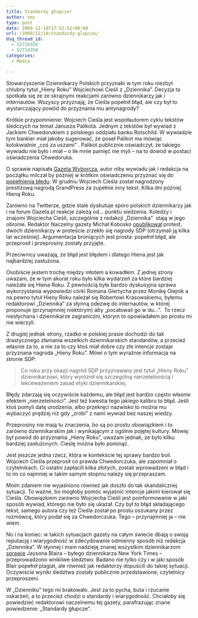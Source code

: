 ```yaml
---
title: Standardy głupcze!
author: sms
type: post
date: 2009-12-18T17:52:52+00:00
url: /2009/12/18/standardy-glupcze/
dsq_thread_id:
  - 52714358
  - 52714358
categories:
  - Media

---
```

Stowarzyszenie Dziennikarzy Polskich przyznało w tym roku niezbyt chlubny tytuł &#8222;Hieny Roku&#8221; Wojciechowi Cieśli z &#8222;Dziennika&#8221;. Decyzja ta spotkała się ze ze skrajnymi reakcjami zarówno dziennikarzy jak i internautów. Wszyscy przyznają, że Cieśla popełnił błąd, ale czy był to wystarczający powód do przyznania mu antynagrody?

<!--more-->

Krótkie przypomnienie: Wojciech Cieśla jest współautorem cyklu tekstów śledczych na temat Janusza Palikota. Jednym z tekstów był wywiad z Jackiem Chwedorukiem z polskiego oddziału banku Rotschild. W wywiadzie tym bankier miał jakoby sugerować, że poseł Palikot ma mówiąc kolokwialnie &#8222;coś za uszami&#8221; . Palikot publicznie oświadczył, że takiego wywiadu nie było i miał &#8211; o ile mnie pamięć nie myli &#8211; na to dowód w postaci oświadczenia Chwedoruka.

O sprawie napisała <a href="http://wiadomosci.gazeta.pl/Wiadomosci/1,80708,6680931,Dziennikarz_o_wywiadzie__ktorego_nie_bylo__Chwedoruk.html" target="_blank">Gazeta Wyborcza</a>, autor niby wywiadu jak i redakcja na początku milczał by później w krótkim oświadczeniu przyznać się do <a href="http://www.dziennik.pl/polityka/article392921/Przeprosiny.html" target="_blank">popełnienia błędu</a>. W grudniu Wojciech Cieśla został nagrodzony prestiżową nagrodą GrandPress za zupełnie inny tekst. Kilka dni później Hieną Roku.

Zarówno na Twitterze, gdzie stale dyskutuje sporo polskich dziennikarzy jak i na forum Gazeta.pl reakcje zależą od&#8230; punktu siedzenia. Koledzy i znajomi Wojciecha Cieśli, szczególnie z redakcji &#8222;Dziennika&#8221;  stają w jego obronie. Redaktor Naczelny gazety Michał Kobosko <a href="http://www.dziennik.pl/opinie/article508164/SDP_jako_hiena.html" target="_blank">opublikował</a> protest, dwóch dziennikarzy w proteście zrzekło się nagrody SDP (otrzymali ją kilka lat wcześniej). Argumentacja broniących jest prosta: popełnił błąd, ale przeprosił i przeprosiny zostały przyjęte.

Przeciwnicy uważają, że błąd jest błędem i dlatego Hiena jest jak najbardziej zasłużona.

Osobiście jestem trochę między młotem a kowadłem. Z jednej strony uważam, że w tym akurat roku było kilka wydarzeń za które bardziej należała się Hiena Roku. Z pewnością była bardzo dyskusyjna sprawa wykorzystania wypowiedzi córki Romana Giertycha przez Monikę Olejnik a na pewno tytuł Hieny Roku należał się Robertowi Krasowskiemu, byłemu redaktorowi &#8222;Dziennika&#8221; za słynną odezwę do internautów, w której proponuje (przynajmniej niektórym) aby &#8222;pocałowali go w du&#8230;&#8221;.  To rzecz niesłychana i dziennikarze zagraniczni, którym to opowiadałem po prostu mi nie wierzyli.

Z drugiej jednak strony, rzadko w polskiej prasie dochodzi do tak drastycznego złamania wszelkich dziennikarskich standardów, a przecież własnie za to, a nie za to czy ktoś miał dobre czy złe intencje zostaje przyznana nagroda &#8222;Hieny Roku&#8221;. Mówi o tym wyraźnie informacja na stronie SDP:

> Co roku przy okazji nagród SDP przyznawany jest tytuł &#8222;Hieny Roku&#8221; dziennikarzowi, który wyróżnił się szczególną nierzetelnością i lekceważeniem zasad etyki dziennikarskiej.

Błędy zdarzają się oczywiście każdemu, ale błąd jest bardzo często własnie efektem &#8222;nierzetelności&#8221;. Jest też kwestia tego jakiego kalibru to błąd. Jeśli ktoś pomyli datę urodzenia, albo przekręci nazwisko to można mu wybaczyć prędzej niż gdy &#8222;zrobi&#8221; z nami wywiad bez naszej wiedzy.

Przeprosiny nie mają tu znaczenia, bo są po prostu obowiązkiem i to zarówno dziennikarskim jak i wynikającym z ogólnie pojętej kultury. Mówię: był powód do przyznania &#8222;Hieny Roku&#8221;, uważam jednak, że było kilku bardziej zasłużonych. Cieslę można było pominąć.

Jest jeszcze jedna rzecz, która w kontekście tej sprawy bardzo boli. Wojciech Cieśla przeprosił co prawda Chwedorczuka, ale zapomniał o czytelnikach. Ci ostatni zapłacili kilka złotych, zostali wprowadzeni w błąd i to im co najmniej w takim samym stopniu należy się przepraszam.

Moim zdaniem nie wyjaśniono również jak doszło do tak skandalicznej sytuacji. To ważne, bo mogłoby pomóc wyjaśnić intencje jakimi kierował się Cieśla. Obowiązkiem zarówno Wojciecha Cieśli jest poinformowanie w jaki sposób wywiad, którego nie było się ukazał. Czy był to błąd składającego tekst, samego autora czy też Cieśla został po prostu oszukany przez rozmówcę, który podał się za Chwedorczuka. Tego &#8211; przynajmniej ja &#8211; nie wiem.

No i na koniec: w takich sytuacjach gazety na całym świecie dbają o swoją reputację i wiarygodność w zdecydowanie odmienny sposób niż redakcja &#8222;Dziennika&#8221;. W słynnej i mam nadzieję znanej wszystkim dziennikarzom <a href="http://en.wikipedia.org/wiki/Jayson_Blair" target="_blank">sprawie</a> Jaysona Blaira &#8211; byłego dziennikarza New York Times &#8211; przeprowadzono wnikliwe śledztwo. Badano nie tylko czy i w jaki sposób Blair popełnił plagiat, ale również jak redaktorzy dopuścili do takiej sytuacji. Oczywiście wyniki śledztwa zostały publicznie przedstawione, czytelnicy przeproszeni.

W &#8222;Dzienniku&#8221; tego mi brakowało. Jest za to pycha, buta i rzucanie oskarżeń, a to przecież chodzi o standardy i wiarygodność. Chciałoby się powiedzieć redaktorowi naczelnemu tej gazety, parafrazując znane powiedzenie: &#8222;Standardy głupcze&#8221;.